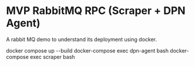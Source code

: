 # MVP RabbitMQ RPC (Scraper + DPN Agent)

A rabbit MQ demo to understand its deployment using docker.

docker compose up --build
docker-compose exec dpn-agent bash
docker-compose exec scraper bash